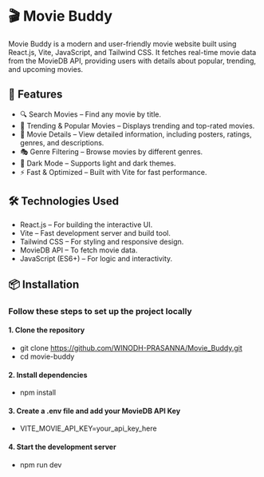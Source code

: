 # 🎬 Movie Buddy
Movie Buddy is a modern and user-friendly movie website built using React.js, Vite, JavaScript, and Tailwind CSS. It fetches real-time movie data from the MovieDB API, providing users with details about popular, trending, and upcoming movies.

## 🚀 Features
- 🔍 Search Movies – Find any movie by title.
- 🎥 Trending & Popular Movies – Displays trending and top-rated movies.
- 📌 Movie Details – View detailed information, including posters, ratings, genres, and descriptions.
- 🎭 Genre Filtering – Browse movies by different genres.
- 🌙 Dark Mode – Supports light and dark themes.
- ⚡ Fast & Optimized – Built with Vite for fast performance.

## 🛠️ Technologies Used
- React.js – For building the interactive UI.
- Vite – Fast development server and build tool.
- Tailwind CSS – For styling and responsive design.
- MovieDB API – To fetch movie data.
- JavaScript (ES6+) – For logic and interactivity.

## 📦 Installation
### Follow these steps to set up the project locally
#### 1. Clone the repository
- git clone https://github.com/WINODH-PRASANNA/Movie_Buddy.git
- cd movie-buddy
#### 2. Install dependencies
- npm install
#### 3. Create a .env file and add your MovieDB API Key
- VITE_MOVIE_API_KEY=your_api_key_here
#### 4. Start the development server
- npm run dev
